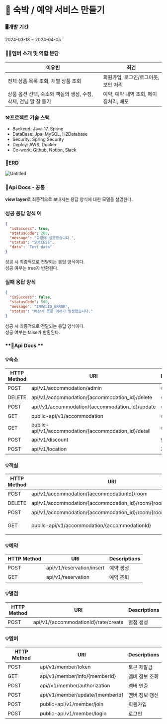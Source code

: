 # **💒 숙박 / 예약 서비스 만들기**


### **🖥️개발 기간**
2024-03-18 ~ 2024-04-05

### **👨‍💻멤버 소개 및 역할 분담**
| 이유빈 | 최건 |
| ------------ | ------------- |
| 전체 상품 목록 조회, 개별 상품 조회| 회원가입, 로그인/로그아웃, 보안 처리|
| 상품 옵션 선택, 숙소와 객실의 생성, 수정, 삭제, 건님 말 잘 듣기| 예약, 예약 내역 조회, 페이징처리, 배포|

### **⚒️프로젝트 기술 스택**
- Backend: Java 17, Spring
- DataBase: Jpa, MySQL, H2Database
- Security: Spring Security
- Deploy: AWS, Docker
- Co-work: Github, Notion, Slack

### **📝ERD**
![Untitled](https://github.com/Woohahalife/KDT_BE7_Mini-Project/assets/110414025/f28f3821-807d-47de-b558-3fc488fe2904)

### **📄Api Docs ‐ 공통**

**view layer**로 최종적으로 보내지는 응답 양식에 대한 모델을 설명한다.

### 성공 응답 양식 예
```json
{
  "isSuccess": true,
  "statusCode": 200,
  "message": "요청에 성공했습니다.",
  "status": "SUCCESS",
  "data": "Test data"
}
```

성공 시 최종적으로 전달되는 응답 양식이다.<br/>
성공 여부는 true가 반환된다.

### 실패 응답 양식
```json
{
  "isSuccess": false,
  "statusCode": 500,
  "message": "INVALID_ERROR",
  "status": "예상치 못한 에러가 발생했습니다."
}
```

성공 시 최종적으로 전달되는 응답 양식이다.<br/>
성공 여부는 false가 반환된다.

### **📄Api Docs **
### 💡숙소

HTTP Method | URI | Descriptions
 -- | -- | -- 
POST | api/v1/accommodation/admin | 숙소 생성
DELETE | api/v1/accommodation/{accommodation_id}/delete | 숙소 삭제
POST | api//v1/accommodation/{accommodation_id}/update | 숙소 수정
GET | public-api/v1/accommodation | 숙소 전체 조회
GET | public-api/v1/accommodation/{accommodation_id}/detail | 숙소 단건 조회
POST | api/v1/discount | 할인율 생성
POST | api/v1/location | 지역 생성

### 💡객실
HTTP Method | URI | Descriptions
 -- | -- | -- 
POST | api/v1/accommodation/{accommodationId}/room | 객실 생성
DELETE | api/v1/accommodation/{accommodation_id}/room/{room_id}/delete | 객실 삭제
POST | api/v1/accommodation/{accommodation_id}/room/{room_id}/update | 객실 수정
GET | public-api/v1/accommodation/{accommodationId} | 숙소에 따른 객실 조회

### 💡예약
HTTP Method | URI | Descriptions
 -- | -- | -- 
POST | api/v1/reservation/insert | 예약 생성
GET | api/v1/reservation | 예약 조회

### 💡별점
HTTP Method | URI | Descriptions
 -- | -- | -- 
POST | api/v1/{accommodationId}/rate/create | 별점 생성

### 💡멤버
HTTP Method | URI | Descriptions
 -- | -- | -- 
POST | api/v1/member/token | 토큰 재발급
GET | api/v1/member/info/{memberId} | 멤버 정보 조회
POST | api//v1/member/authorization | 멤버 인증
POST | api/v1/member/update/{memberId} | 멤버 정보 갱신
POST | public-api/v1/member/join | 회원가입
POST | public-api/v1/member/login | 로그인


